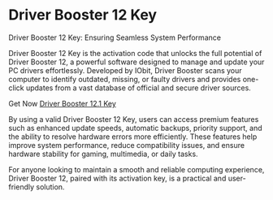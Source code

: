 # Driver Booster 12 Key

Driver Booster 12 Key: Ensuring Seamless System Performance

Driver Booster 12 Key is the activation code that unlocks the full potential of Driver Booster 12, a powerful software designed to manage and update your PC drivers effortlessly. Developed by IObit, Driver Booster scans your computer to identify outdated, missing, or faulty drivers and provides one-click updates from a vast database of official and secure driver sources.

Get Now <a href="https://driverbooster12key.com/driver-booster-12-activation-key/">Driver Booster 12.1 Key</a>

By using a valid Driver Booster 12 Key, users can access premium features such as enhanced update speeds, automatic backups, priority support, and the ability to resolve hardware errors more efficiently. These features help improve system performance, reduce compatibility issues, and ensure hardware stability for gaming, multimedia, or daily tasks.

For anyone looking to maintain a smooth and reliable computing experience, Driver Booster 12, paired with its activation key, is a practical and user-friendly solution.






